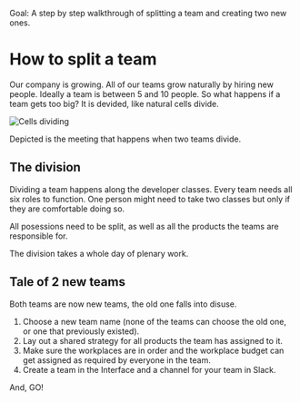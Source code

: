 Goal: A step by step walkthrough of splitting a team and creating two new ones.

# How to split a team

Our company is growing. All of our teams grow naturally by hiring new people. Ideally a team is between 5 and 10 people. So what happens if a team gets too big? It is devided, like natural cells divide.

![Cells dividing](http://i.giphy.com/zlDvp7eTc0ik.gif)

Depicted is the meeting that happens when two teams divide.

## The division

Dividing a team happens along the developer classes. Every team needs all six roles to function. One person might need to take two classes but only if they are comfortable doing so.

All posessions need to be split, as well as all the products the teams are responsible for.

The division takes a whole day of plenary work.

## Tale of 2 new teams

Both teams are now new teams, the old one falls into disuse.

1. Choose a new team name (none of the teams can choose the old one, or one that previously existed).
2. Lay out a shared strategy for all products the team has assigned to it.
3. Make sure the workplaces are in order and the workplace budget can get assigned as required by everyone in the team.
4. Create a team in the Interface and a channel for your team in Slack.

And, GO!
